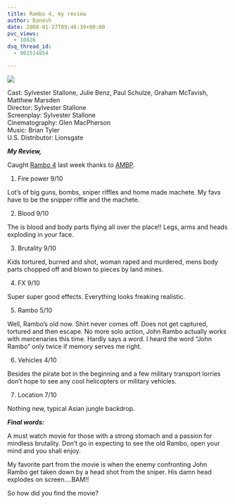 ```yaml
---
title: Rambo 4, my review
author: Danesh
date: 2008-01-27T09:46:39+00:00
pvc_views:
  - 10826
dsq_thread_id:
  - 901514854

---
```

![][1]

Cast: Sylvester Stallone, Julie Benz, Paul Schulze, Graham McTavish, Matthew Marsden  
Director: Sylvester Stallone  
Screenplay: Sylvester Stallone  
Cinematography: Glen MacPherson  
Music: Brian Tyler  
U.S. Distributor: Lionsgate

_**My Review,**_

<!--more-->

Caught [Rambo 4][2] last week thanks to [AMBP][3].

1. Fire power 9/10

Lot&#8217;s of big guns, bombs, sniper riffles and home made machete. My favs have to be the snipper riffle and the machete.

2. Blood 9/10

The is blood and body parts flying all over the place!! Legs, arms and heads exploding in your face.

3. Brutality 9/10

Kids tortured, burned and shot, woman raped and murdered, mens body parts chopped off and blown to pieces by land mines.

4. FX 9/10

Super super good effects. Everything looks freaking realistic.

5. Rambo 5/10

Well, Rambo&#8217;s old now. Shirt never comes off. Does not get captured, tortured and then escape. No more solo action, John Rambo actually works with mercenaries this time. Hardly says a word. I heard the word &#8220;John Rambo&#8221; only twice if memory serves me right.

6. Vehicles 4/10

Besides the pirate bot in the beginning and a few military transport lorries don&#8217;t hope to see any cool helicopters or military vehicles.

7. Location 7/10

Nothing new, typical Asian jungle backdrop.

_**Final words:**_

A must watch movie for those with a strong stomach and a passion for mindless brutality. Don&#8217;t go in expecting to see the old Rambo, open your mind and you shall enjoy.

My favorite part from the movie is when the enemy confronting John Rambo get taken down by a head shot from the sniper. His damn head explodes on screen&#8230;.BAM!!

So how did you find the movie?

 [1]: http://img201.imageshack.us/img201/1693/ramboxo4.jpg
 [2]: http://www.google.com/url?sa=t&ct=res&cd=2&url=http%3A%2F%2Fwww.imdb.com%2Ftitle%2Ftt0462499%2F&ei=gVCcR4juD6PgpgSgjL20CQ&usg=AFQjCNGlVjxXQkvOt4qh3vX4vdF4eOqWdg&sig2=Y8w5DeTDZmBTQ04QPUaeoA
 [3]: /posts/im-going-to-watch-rambo-4/